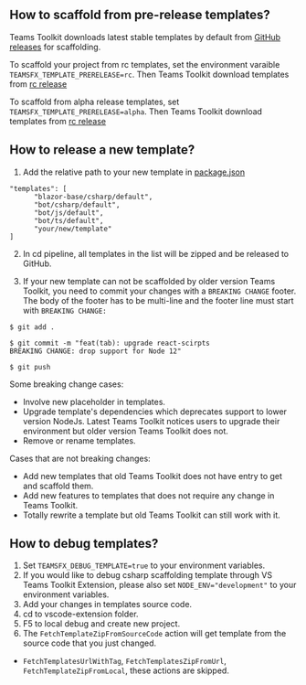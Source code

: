 ## How to scaffold from pre-release templates?

Teams Toolkit downloads latest stable templates by default from [GitHub releases](https://github.com/OfficeDev/TeamsFx/releases) for scaffolding.

To scaffold your project from rc templates, set the environment varaible `TEAMSFX_TEMPLATE_PRERELEASE=rc`. Then Teams Toolkit download templates from [rc release](https://github.com/OfficeDev/TeamsFx/releases/tag/templates%400.0.0-rc)

To scaffold from alpha release templates, set `TEAMSFX_TEMPLATE_PRERELEASE=alpha`. Then Teams Toolkit download templates from [rc release](https://github.com/OfficeDev/TeamsFx/releases/tag/templates%400.0.0-alpha)

## How to release a new template?

1. Add the relative path to your new template in [package.json](https://github.com/OfficeDev/TeamsFx/blob/dev/templates/package.json)
  ```
  "templates": [
        "blazor-base/csharp/default",
        "bot/csharp/default",
        "bot/js/default",
        "bot/ts/default",
        "your/new/template"
  ]
  ```
2. In cd pipeline, all templates in the list will be zipped and be released to GitHub.

3. If your new template can not be scaffolded by older version Teams Toolkit, you need to commit your changes with a `BREAKING CHANGE` footer. The body of the footer has to be multi-line and the footer line must start with `BREAKING CHANGE:`
```
$ git add .

$ git commit -m "feat(tab): upgrade react-scirpts
BREAKING CHANGE: drop support for Node 12"

$ git push
```

Some breaking change cases:

* Involve new placeholder in templates.
* Upgrade template's dependencies which deprecates support to lower version NodeJs. Latest Teams Toolkit notices users to upgrade their environment but older version Teams Toolkit does not.
* Remove or rename templates.

Cases that are not breaking changes:

* Add new templates that old Teams Toolkit does not have entry to get and scaffold them.
* Add new features to templates that does not require any change in Teams Toolkit.
* Totally rewrite a template but old Teams Toolkit can still work with it.

## How to debug templates?

1. Set `TEAMSFX_DEBUG_TEMPLATE=true` to your environment variables.
2. If you would like to debug csharp scaffolding template through VS Teams Toolkit Extension, please also set `NODE_ENV="development"` to your environment variables.
3. Add your changes in templates source code.
4. cd to vscode-extension folder.
5. F5 to local debug and create new project.
6. The `FetchTemplateZipFromSourceCode` action will get template from the source code that you just changed.

* `FetchTemplatesUrlWithTag`, `FetchTemplatesZipFromUrl`, `FetchTemplateZipFromLocal`, these actions are skipped.

